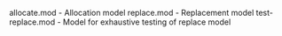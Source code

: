 allocate.mod - Allocation model
replace.mod - Replacement model
test-replace.mod - Model for exhaustive testing of replace model
